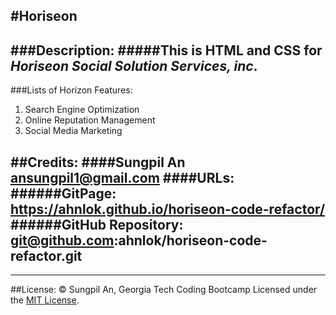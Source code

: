 #Horiseon
---
###Description:
#####This is HTML and CSS for *Horiseon Social Solution Services, inc*.
---
###Lists of Horizon Features:
1. Search Engine Optimization
2. Online Reputation Management
3. Social Media Marketing

##Credits:
####Sungpil An <ansungpil1@gmail.com>
####URLs:
######GitPage: https://ahnlok.github.io/horiseon-code-refactor/
######GitHub Repository: git@github.com:ahnlok/horiseon-code-refactor.git
---
---
##License:
&#169; Sungpil An, Georgia Tech Coding Bootcamp
Licensed under the [MIT License](LICENSE).
